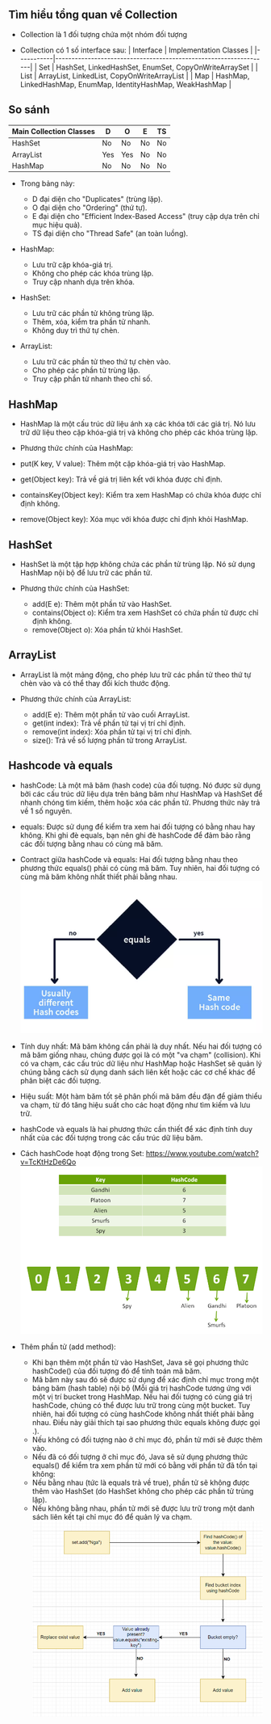 ## Tìm hiểu tổng quan về Collection

- Collection là 1 đối tượng chứa một nhóm đối tượng

- Collection có 1 số interface sau:
  | Interface | Implementation Classes |
  |-----------|------------------------------------------------------------------|
  | Set | HashSet, LinkedHashSet, EnumSet, CopyOnWriteArraySet |
  | List | ArrayList, LinkedList, CopyOnWriteArrayList |
  | Map | HashMap, LinkedHashMap, EnumMap, IdentityHashMap, WeakHashMap |

## So sánh

| Main Collection Classes | D   | O   | E   | TS  |
| ----------------------- | --- | --- | --- | --- |
| HashSet                 | No  | No  | No  | No  |
| ArrayList               | Yes | Yes | No  | No  |
| HashMap                 | No  | No  | No  | No  |

- Trong bảng này:

  - D đại diện cho "Duplicates" (trùng lặp).
  - O đại diện cho "Ordering" (thứ tự).
  - E đại diện cho "Efficient Index-Based Access" (truy cập dựa trên chỉ mục hiệu quả).
  - TS đại diện cho "Thread Safe" (an toàn luồng).

- HashMap:

  - Lưu trữ cặp khóa-giá trị.
  - Không cho phép các khóa trùng lặp.
  - Truy cập nhanh dựa trên khóa.

- HashSet:

  - Lưu trữ các phần tử không trùng lặp.
  - Thêm, xóa, kiểm tra phần tử nhanh.
  - Không duy trì thứ tự chèn.

- ArrayList:

  - Lưu trữ các phần tử theo thứ tự chèn vào.
  - Cho phép các phần tử trùng lặp.
  - Truy cập phần tử nhanh theo chỉ số.

## HashMap

- HashMap là một cấu trúc dữ liệu ánh xạ các khóa tới các giá trị. Nó lưu trữ dữ liệu theo cặp khóa-giá trị và không cho phép các khóa trùng lặp.

- Phương thức chính của HashMap:

- put(K key, V value): Thêm một cặp khóa-giá trị vào HashMap.
- get(Object key): Trả về giá trị liên kết với khóa được chỉ định.
- containsKey(Object key): Kiểm tra xem HashMap có chứa khóa được chỉ định không.
- remove(Object key): Xóa mục với khóa được chỉ định khỏi HashMap.

## HashSet

- HashSet là một tập hợp không chứa các phần tử trùng lặp. Nó sử dụng HashMap nội bộ để lưu trữ các phần tử.

- Phương thức chính của HashSet:

  - add(E e): Thêm một phần tử vào HashSet.
  - contains(Object o): Kiểm tra xem HashSet có chứa phần tử được chỉ định không.
  - remove(Object o): Xóa phần tử khỏi HashSet.

## ArrayList

- ArrayList là một mảng động, cho phép lưu trữ các phần tử theo thứ tự chèn vào và có thể thay đổi kích thước động.

- Phương thức chính của ArrayList:

  - add(E e): Thêm một phần tử vào cuối ArrayList.
  - get(int index): Trả về phần tử tại vị trí chỉ định.
  - remove(int index): Xóa phần tử tại vị trí chỉ định.
  - size(): Trả về số lượng phần tử trong ArrayList.

## Hashcode và equals

- hashCode: Là một mã băm (hash code) của đối tượng. Nó được sử dụng bởi các cấu trúc dữ liệu dựa trên bảng băm như HashMap và HashSet để nhanh chóng tìm kiếm, thêm hoặc xóa các phần tử.
  Phương thức này trả về 1 số nguyên.

- equals: Được sử dụng để kiểm tra xem hai đối tượng có bằng nhau hay không.
  Khi ghi đè equals, bạn nên ghi đè hashCode để đảm bảo rằng các đối tượng bằng nhau có cùng mã băm.

- Contract giữa hashCode và equals:
  Hai đối tượng bằng nhau theo phương thức equals() phải có cùng mã băm. Tuy nhiên, hai đối tượng có cùng mã băm không nhất thiết phải bằng nhau.
  ![alt text](image.png)

- Tính duy nhất: Mã băm không cần phải là duy nhất. Nếu hai đối tượng có mã băm giống nhau, chúng được gọi là có một "va chạm" (collision). Khi có va chạm, các cấu trúc dữ liệu như HashMap hoặc HashSet sẽ quản lý chúng bằng cách sử dụng danh sách liên kết hoặc các cơ chế khác để phân biệt các đối tượng.

- Hiệu suất: Một hàm băm tốt sẽ phân phối mã băm đều đặn để giảm thiểu va chạm, từ đó tăng hiệu suất cho các hoạt động như tìm kiếm và lưu trữ.

- hashCode và equals là hai phương thức cần thiết để xác định tính duy nhất của các đối tượng trong các cấu trúc dữ liệu băm.

- Cách hashCode hoạt động trong Set: https://www.youtube.com/watch?v=TcKtHzDe6Qo
  ![alt text](image-1.png)
- Thêm phần tử (add method):

  - Khi bạn thêm một phần tử vào HashSet, Java sẽ gọi phương thức hashCode() của đối tượng đó để tính toán mã băm.
  - Mã băm này sau đó sẽ được sử dụng để xác định chỉ mục trong một bảng băm (hash table) nội bộ (Mỗi giá trị hashCode tương ứng với một vị trí bucket trong HashMap. Nếu hai đối tượng có cùng giá trị hashCode, chúng có thể được lưu trữ trong cùng một bucket. Tuy nhiên, hai đối tượng có cùng hashCode không nhất thiết phải bằng nhau. Điều này giải thích tại sao phương thức equals không được gọi .).
  - Nếu không có đối tượng nào ở chỉ mục đó, phần tử mới sẽ được thêm vào.
  - Nếu đã có đối tượng ở chỉ mục đó, Java sẽ sử dụng phương thức equals() để kiểm tra xem phần tử mới có bằng với phần tử đã tồn tại không:
  - Nếu bằng nhau (tức là equals trả về true), phần tử sẽ không được thêm vào HashSet (do HashSet không cho phép các phần tử trùng lặp).
  - Nếu không bằng nhau, phần tử mới sẽ được lưu trữ trong một danh sách liên kết tại chỉ mục đó để quản lý va chạm.
    ![alt text](image-2.png)
